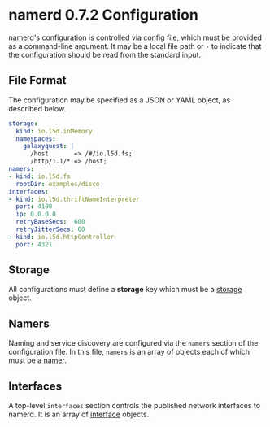 # namerd 0.7.2 Configuration



namerd's configuration is controlled via config file, which must be provided
as a command-line argument. It may be a local file path or `-` to
indicate that the configuration should be read from the standard input.

## File Format

The configuration may be specified as a JSON or YAML object, as described
below.

```yaml
storage:
  kind: io.l5d.inMemory
  namespaces:
    galaxyquest: |
      /host       => /#/io.l5d.fs;
      /http/1.1/* => /host;
namers:
- kind: io.l5d.fs
  rootDir: examples/disco
interfaces:
- kind: io.l5d.thriftNameInterpreter
  port: 4100
  ip: 0.0.0.0
  retryBaseSecs:  600
  retryJitterSecs: 60
- kind: io.l5d.httpController
  port: 4321
```

<a name="storage"></a>
## Storage

All configurations must define a **storage** key which must be a
[storage](storage.md) object.

<a name="namers"></a>
## Namers

Naming and service discovery are configured via the `namers` section of the
configuration file. In this file, `namers` is an array of objects each of which
must be a [namer](../linkerd/namer.md).

<a name="interfaces"></a>
## Interfaces

A top-level `interfaces` section controls the published network interfaces to
namerd. It is an array of [interface](interface.md) objects.
